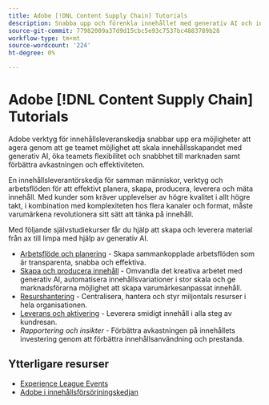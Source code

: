 ```yaml
---
title: Adobe [!DNL Content Supply Chain] Tutorials
description: Snabba upp och förenkla innehållet med generativ AI och intelligent automatisering. Adobe innehållsleverantör är en totallösning som gör att ni kan planera, skapa, leverera och analysera ert innehåll.
source-git-commit: 77982009a37d9d15cbc5e93c7537bc4883789b28
workflow-type: tm+mt
source-wordcount: '224'
ht-degree: 0%

---
```



# Adobe [!DNL Content Supply Chain] Tutorials

Adobe verktyg för innehållsleveranskedja snabbar upp era möjligheter att agera genom att ge teamet möjlighet att skala innehållsskapandet med generativ AI, öka teamets flexibilitet och snabbhet till marknaden samt förbättra avkastningen och effektiviteten.

En innehållsleverantörskedja för samman människor, verktyg och arbetsflöden för att effektivt planera, skapa, producera, leverera och mäta innehåll. Med kunder som kräver upplevelser av högre kvalitet i allt högre takt, i kombination med komplexiteten hos flera kanaler och format, måste varumärkena revolutionera sitt sätt att tänka på innehåll.

Med följande självstudiekurser får du hjälp att skapa och leverera material från ax till limpa med hjälp av generativ AI.

* [Arbetsflöde och planering](workflow-and-planning.md) - Skapa sammankopplade arbetsflöden som är transparenta, snabba och effektiva.
* [Skapa och producera innehåll](content-creation-and-production.md) - Omvandla det kreativa arbetet med generativ AI, automatisera innehållsvariationer i stor skala och ge marknadsförarna möjlighet att skapa varumärkesanpassat innehåll.
* [Resurshantering](asset-management.md) - Centralisera, hantera och styr miljontals resurser i hela organisationen.
* [Leverans och aktivering](delivery-and-activation.md) - Leverera smidigt innehåll i alla steg av kundresan.
* *Rapportering och insikter* - Förbättra avkastningen på innehållets investering genom att förbättra innehållsanvändning och prestanda.

<!-- * [Reporting and insights](reporting-and-insights.md) - Enhance content ROI by improving content usage and performance. -->

## Ytterligare resurser

* [Experience League Events](https://experienceleague.adobe.com/events/)
* [Adobe i innehållsförsörjningskedjan](https://business.adobe.com/resources/webinars/adobe-on-the-content-supply-chain.html)
